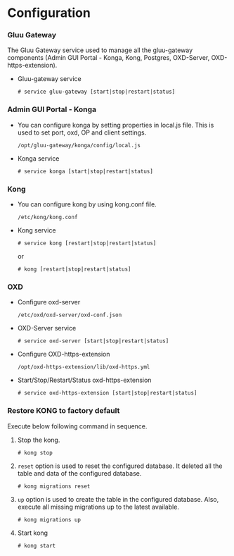 # Configuration

### Gluu Gateway

The Gluu Gateway service used to manage all the gluu-gateway components (Admin GUI Portal - Konga, Kong, Postgres, OXD-Server, OXD-https-extension).

* Gluu-gateway service

  ```
  # service gluu-gateway [start|stop|restart|status]
  ```

### Admin GUI Portal - Konga

* You can configure konga by setting properties in local.js file. This is used to set port, oxd, OP and client settings.

  ```
  /opt/gluu-gateway/konga/config/local.js
  ```

* Konga service

  ```
  # service konga [start|stop|restart|status]
  ```

### Kong

* You can configure kong by using kong.conf file.

  ```
  /etc/kong/kong.conf
  ```

* Kong service

  ```
  # service kong [restart|stop|restart|status]
  ```

  or 

  ```
  # kong [restart|stop|restart|status]
  ```

### OXD

* Configure oxd-server

  ```
  /etc/oxd/oxd-server/oxd-conf.json
  ```

* OXD-Server service

  ```
  # service oxd-server [start|stop|restart|status]
  ```

* Configure OXD-https-extension

  ```
  /opt/oxd-https-extension/lib/oxd-https.yml
  ```

* Start/Stop/Restart/Status oxd-https-extension

  ```
  # service oxd-https-extension [start|stop|restart|status]
  ```

### Restore KONG to factory default

Execute below following command in sequence.

1. Stop the kong.

   ```
   # kong stop
   ```

1. `reset` option is used to reset the configured database. It deleted all the table and data of the configured database.

   ```
   # kong migrations reset
   ```

1. `up` option is used to create the table in the configured database. Also, execute all missing migrations up to the latest available.

   ```
   # kong migrations up
   ```

1. Start kong

   ```
   # kong start
   ```